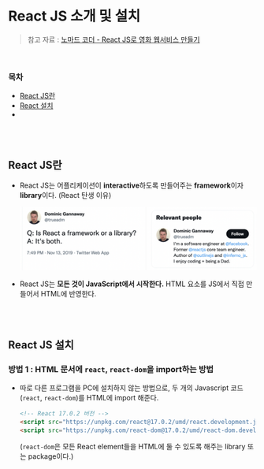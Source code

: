 # React JS 소개 및 설치

> 참고 자료 : <a href="https://nomadcoders.co/react-for-beginners">노마드 코더 - React JS로 영화 웹서비스 만들기</a>

<br/>

### 목차

- <a href="">React JS란</a>
- <a href="https://github.com/SangYoonLee1231/TIL/blob/main/React%20JS/about_react.md#react-%EC%84%A4%EC%B9%98">React 설치</a>
- <a href=""></a>

<br/><br/>

## React JS란

- React JS는 어플리케이션이 <strong>interactive</strong>하도록 만들어주는 <strong>framework</strong>이자 <strong>library</strong>이다. (React 탄생 이유)

  <img src="img/react-is-both.png" width="650">

- React JS는 <strong>모든 것이 JavaScript에서 시작한다.</strong> HTML 요소를 JS에서 직접 만들어서 HTML에 반영한다.

<br/><br/>

## React JS 설치

### 방법 1 : HTML 문서에 <code>react</code>, <code>react-dom</code>을 import하는 방법

- 따로 다른 프로그램을 PC에 설치하지 않는 방법으로, 두 개의 Javascript 코드(<code>react</code>, <code>react-dom</code>)를 HTML에 import 해준다.

  ```html
  <!-- React 17.0.2 버전 -->
  <script src="https://unpkg.com/react@17.0.2/umd/react.development.js"></script>
  <script src="https://unpkg.com/react-dom@17.0.2/umd/react-dom.development.js"></script>
  ```

  (<code>react-dom</code>은 모든 React element들을 HTML에 둘 수 있도록 해주는 library 또는 package이다.)

<br/><br/>

##
